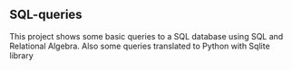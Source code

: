 ## SQL-queries

This project shows some basic queries to a SQL database using SQL and Relational Algebra.
Also some queries translated to Python with Sqlite library

